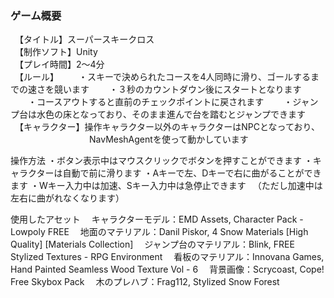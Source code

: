 ### ゲーム概要
　【タイトル】スーパースキークロス  
　【制作ソフト】Unity  
　【プレイ時間】2〜4分  
　【ルール】
　　・スキーで決められたコースを4人同時に滑り、ゴールするまでの速さを競います
　　・３秒のカウントダウン後にスタートとなります
　　・コースアウトすると直前のチェックポイントに戻されます
　　・ジャンプ台は水色の床となっており、そのまま進んで台を踏むとジャンプできます
　【キャラクター】操作キャラクター以外のキャラクターはNPCとなっており、
　　　　　　　　　NavMeshAgentを使って動かしています

操作方法
・ボタン表示中はマウスクリックでボタンを押すことができます
・キャラクターは自動で前に滑ります
・Aキーで左、Dキーで右に曲がることができます
・Wキー入力中は加速、Sキー入力中は急停止できます
　（ただし加速中は左右に曲がれなくなります）

使用したアセット
　キャラクターモデル：EMD Assets, Character Pack - Lowpoly FREE
　地面のマテリアル：Danil Piskor, 4 Snow Materials [High Quality] [Materials Collection]
　ジャンプ台のマテリアル：Blink, FREE Stylized Textures - RPG Environment
　看板のマテリアル：Innovana Games, Hand Painted Seamless Wood Texture Vol - 6
　背景画像：Scrycoast, Cope! Free Skybox Pack
　木のプレハブ：Frag112, Stylized Snow Forest

